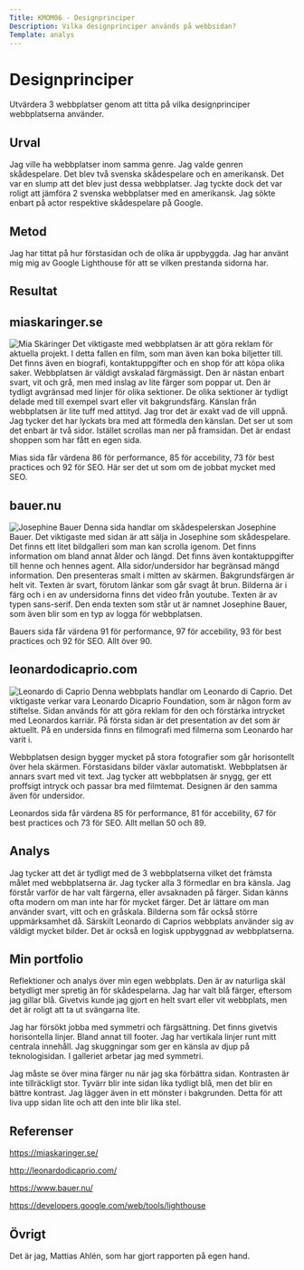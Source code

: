 ```yaml
---
Title: KMOM06 - Designprinciper
Description: Vilka designprinciper används på webbsidan?
Template: analys
---
```


Designprinciper
=======================

Utvärdera 3 webbplatser genom att titta på vilka designprinciper webbplatserna använder.

Urval
-----------------------

Jag ville ha webbplatser inom samma genre. Jag valde genren skådespelare. Det blev två svenska skådespelare och en amerikansk. Det var en slump att det blev just dessa webbplatser. Jag tyckte dock det var roligt att jämföra 2 svenska webbplatser med en amerikansk. Jag sökte enbart på actor respektive skådespelare på Google.

Metod
-----------------------

Jag har tittat på hur förstasidan och de olika är uppbyggda. Jag har använt mig mig av Google Lighthouse för att se vilken prestanda sidorna har.

Resultat
-----------------------
## miaskaringer.se
<img src="%base_url%/image/miaskaringer.jpg?w=640" alt="Mia Skäringer">
Det viktigaste med webbplatsen är att göra reklam för aktuella projekt. I detta fallen en film, som man även kan boka biljetter till. Det finns även en biografi, kontaktuppgifter och en shop för att köpa olika saker.
Webbplatsen är väldigt avskalad färgmässigt. Den är nästan enbart svart, vit och grå, men med inslag av lite färger som poppar ut.
Den är tydligt avgränsad med linjer för olika sektioner. De olika sektioner är tydligt delade med till exempel svart eller vit bakgrundsfärg.
Känslan från webbplatsen är lite tuff med attityd. Jag tror det är exakt vad de vill uppnå. Jag tycker det har lyckats bra med att förmedla den känslan.
Det ser ut som det enbart är två sidor. Istället scrollas man ner på framsidan. Det är endast shoppen som har fått en egen sida.

Mias sida får värdena 86 för performance, 85 för accebility, 73 för best practices och 92 för SEO. Här ser det ut som om de jobbat mycket med SEO.

## bauer.nu
<img src="%base_url%/image/bauer.jpg?w=640" alt="Josephine Bauer">
Denna sida handlar om skådespelerskan Josephine Bauer.
Det viktigaste med sidan är att sälja in Josephine som skådespelare. Det finns ett litet bildgalleri som man kan scrolla igenom. Det finns information om bland annat ålder och längd. Det finns även kontaktuppgifter till henne och hennes agent.
Alla sidor/undersidor har begränsad mängd information. Den presenteras smalt i mitten av skärmen.
Bakgrundsfärgen är helt vit. Texten är svart, förutom länkar som går svagt åt brun. Bilderna är i färg och i en av undersidorna finns det video från youtube.
Texten är av typen sans-serif. Den enda texten som står ut är namnet Josephine Bauer, som även blir som en typ av logga för webbplatsen.

Bauers sida får värdena 91 för performance, 97 för accebility, 93 för best practices och 92 för SEO. Allt över 90.


## leonardodicaprio.com
<img src="%base_url%/image/leonardodicaprio.jpg?w=640" alt="Leonardo di Caprio">
Denna webbplats handlar om Leonardo di Caprio. Det viktigaste verkar vara Leonardo Dicaprio Foundation, som är någon form av stiftelse. Sidan används för att göra reklam för den och förstärka intrycket med Leonardos karriär.
På första sidan är det presentation av det som är aktuellt. På en undersida finns en filmografi med filmerna som Leonardo har varit i.  

Webbplatsen design bygger mycket på stora fotografier som går horisontellt över hela skärmen. Förstasidans bilder växlar automatiskt. Webbplatsen är annars svart med vit text.
Jag tycker att webbplatsen är snygg, ger ett proffsigt intryck och passar bra med filmtemat. Designen är den samma även för undersidor.

Leonardos sida får värdena 85 för performance, 81 för accebility, 67 för best practices och 73 för SEO. Allt mellan 50 och 89.


Analys
-----------------------
Jag tycker att det är tydligt med de 3 webbplatserna vilket det främsta målet med webbplatserna är. Jag tycker alla 3 förmedlar en bra känsla.
Jag förstår varför de har valt färgerna, eller avsaknaden på färger. Sidan känns ofta modern om man inte har för mycket färger. Det är lättare om man använder svart, vitt och en gråskala. Bilderna som får också större uppmärksamhet då. Särskilt Leonardo di Caprios webbplats använder sig av väldigt mycket bilder.
Det är också en logisk uppbyggnad av webbplatserna.

Min portfolio
-----------------------
Reflektioner och analys över min egen webbplats. Den är av naturliga skäl betydligt mer spretig än för skådespelarna. Jag har valt blå färger, eftersom jag gillar blå. Givetvis kunde jag gjort en helt svart eller vit webbplats, men det är roligt att ta ut svängarna lite.

Jag har försökt jobba med symmetri och färgsättning. Det finns givetvis horisontella linjer. Bland annat till footer. Jag har vertikala linjer runt mitt centrala innehåll. Jag skuggningar som ger en känsla av djup på teknologisidan. I galleriet arbetar jag med symmetri.

Jag måste se över mina färger nu när jag ska förbättra sidan. Kontrasten är inte tillräckligt stor. Tyvärr blir inte sidan lika tydligt blå, men det blir en bättre kontrast. Jag lägger även in ett mönster i bakgrunden. Detta för att liva upp sidan lite och att den inte blir lika stel.

Referenser
-----------------------
https://miaskaringer.se/

http://leonardodicaprio.com/

https://www.bauer.nu/

https://developers.google.com/web/tools/lighthouse

Övrigt
-----------------------

Det är jag, Mattias Ahlén, som har gjort rapporten på egen hand.
